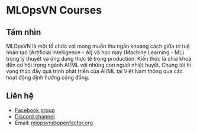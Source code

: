 # MLOpsVN Courses

## Tầm nhìn

MLOpsVN là một tổ chức với mong muốn thu ngắn khoảng cách giữa trí tuệ nhân tạo (Artificial Intelligence - AI) và học máy (Machine Learning - ML) trong lý thuyết và ứng dụng thực tế trong production. Kiến thức là chìa khoá đến cơ hội trong ngành AI/ML với những con người nhiệt huyết. Chúng tôi hi vọng thúc đẩy quá trình phát triển của AI/ML tại Việt Nam thông qua các hoạt động định hướng cộng đồng.

## Liên hệ

- [Facebook group](https://www.facebook.com/groups/mlopsvn)
- [Discord channel](https://discord.gg/q643jf3UMz)
- Email: [mlopsvn@openfactor.org](maito:mlopsvn@openfactor.org)
